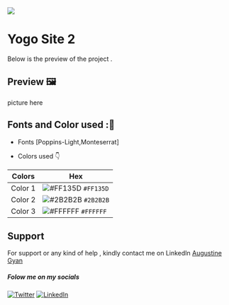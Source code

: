<img src="https://img.shields.io/badge/Landing%20Pages-Beginner%20Friendly-blue">

# Yogo Site 2
Below is the preview of the project .


## Preview :framed_picture:


picture here

## Fonts and Color used ::art:
- Fonts [Poppins-Light,Monteserrat]
  
- Colors used :point_down:



| Colors             | Hex                                                                |
| ----------------- | ------------------------------------------------------------------ |
|  Color 1| ![#FF135D](https://via.placeholder.com/10/FF135D/FF135D.png) `#FF135D` |
|  Color 2| ![#2B2B2B](https://via.placeholder.com/10/2B2B2B/2B2B2B.png) `#2B2B2B` |
|  Color 3| ![#FFFFFF](https://via.placeholder.com/10/FFFFFF/FFFFFF.png) `#FFFFFF` |



## Support

For support or any kind of help , kindly contact me on LinkedIn [Augustine Gyan](https://www.linkedin.com/in/augustinegyan/) 

##### Folow me on my socials
<a href="https://www.twitter.com/AugustineGyan7" target="_blank"><img src="https://img.shields.io/badge/Twitter-%230077B5.svg?&style=flat-square&logo=twitter&logoColor=white" alt="Twitter"></a>
<a href="https://www.linkedin.com/in/augustinegyan/" target="_blank"><img src="https://img.shields.io/badge/LinkedIn-%230077B5.svg?&style=flat-square&logo=linkedin&logoColor=white" alt="LinkedIn"></a>

